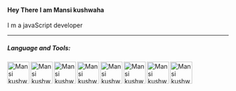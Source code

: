 #### Hey There I am Mansi kushwaha

I m a javaScript developer

<hr  />

##### Language and Tools:

<img  align="left"  title="VS code"  alt="Mansi kushwaha, Master in VS code "  width="50"  src="https://res.cloudinary.com/doucgezt9/image/upload/v1621163127/tech-logos/vscode_abmlr7.jpg"/>

<img  align="left"  title="HTML5"  alt="Mansi kushwaha, Mern stack, React.js, Master in HTML5"  width="50"  src="https://res.cloudinary.com/doucgezt9/image/upload/v1621163127/tech-logos/html5_cpzi8v.png"  />

<img  align="left"  title="CSS3"  alt="Mansi kushwaha, Master in CSS3"  width="50"  src="https://res.cloudinary.com/doucgezt9/image/upload/v1621163127/tech-logos/css3_xpdyci.png"  />

<img  align="left"  title="React bootstrap"  alt="Mansi kushwaha, Master in React Bootstrap components"  width="50"  src="https://res.cloudinary.com/doucgezt9/image/upload/v1621164639/tech-logos/rb_ijuas6.png"/>

<img  align="left"  title="React.js"  alt="Mansi kushwaha, Master in React js "  width="50"  src="https://res.cloudinary.com/doucgezt9/image/upload/v1621163066/tech-logos/reactjs_dn39ob.png"/>


<img  align="left"  title="javaScript"  alt="Mansi kushwaha, Master in Javascript"  width="50"  src="https://res.cloudinary.com/doucgezt9/image/upload/v1621163066/tech-logos/js_r9jw0d.png"/>

<img  align="left"  title="MongoDB"  alt="Mansi kushwaha, Master in MongoDB"  width="50"  src="https://res.cloudinary.com/doucgezt9/image/upload/v1621164688/tech-logos/mongodb_hc7pdh.png"/>

<img  align="left"  title="Node.js"  alt="Mansi kushwaha, Master in Node js"  width="50"  src="https://res.cloudinary.com/doucgezt9/image/upload/v1621164638/tech-logos/nodejs_bfksj3.png"/>
